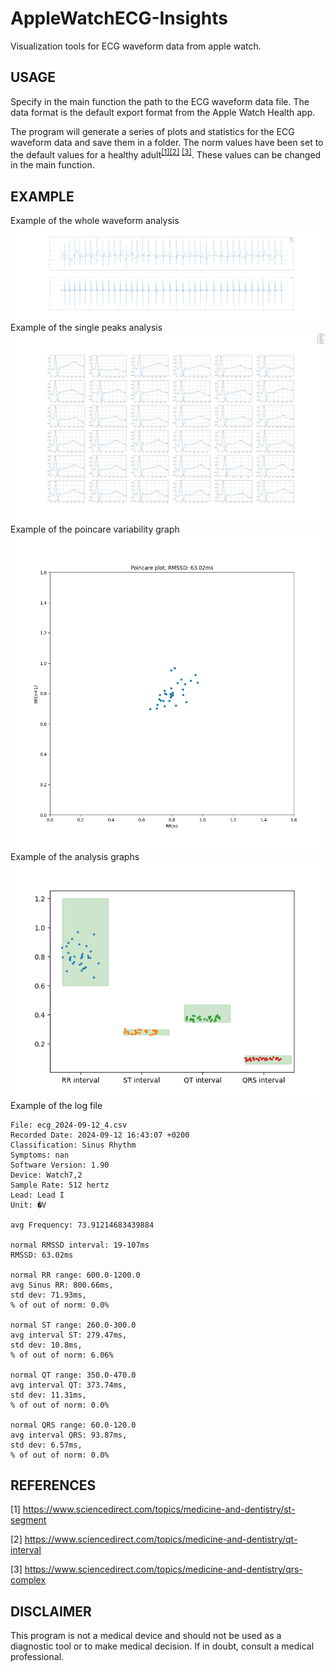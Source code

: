 # AppleWatchECG-Insights
Visualization tools for ECG waveform data from apple watch.

## USAGE
Specify in the main function the path to the ECG waveform data file. The data format is the default export format from the Apple Watch Health app.

The program will generate a series of plots and statistics for the ECG waveform data and save them in a folder.
The norm values have been set to the default values for a healthy adult<sup>[[1]](https://www.sciencedirect.com/topics/medicine-and-dentistry/st-segment)</sup><sup>[[2]](https://www.sciencedirect.com/topics/medicine-and-dentistry/qt-interval)</sup> <sup>[[3]](https://www.sciencedirect.com/topics/medicine-and-dentistry/qrs-complex)</sup>. These values can be changed in the main function.

## EXAMPLE
Example of the whole waveform analysis
![Example of the whole waveform analysis](Examples/ecg_2024-09-12_4/ecg_2024-09-12_4_entire.png)
Example of the single peaks analysis
![Example of the single peaks analysis](Examples/ecg_2024-09-12_4/ecg_2024-09-12_4_single_peaks.png)
Example of the poincare variability graph
![Example of the poincare variability graph](Examples/ecg_2024-09-12_4/ecg_2024-09-12_4_poincare.png)
Example of the analysis graphs
![Example of the analysis graphs](Examples/ecg_2024-09-12_4/ecg_2024-09-12_4_analysis.png)
Example of the log file

```
File: ecg_2024-09-12_4.csv
Recorded Date: 2024-09-12 16:43:07 +0200
Classification: Sinus Rhythm
Symptoms: nan
Software Version: 1.90
Device: Watch7,2
Sample Rate: 512 hertz
Lead: Lead I
Unit: �V

avg Frequency: 73.91214683439884

normal RMSSD interval: 19-107ms
RMSSD: 63.02ms

normal RR range: 600.0-1200.0
avg Sinus RR: 800.66ms,
std dev: 71.93ms,
% of out of norm: 0.0%

normal ST range: 260.0-300.0
avg interval ST: 279.47ms,
std dev: 10.8ms,
% of out of norm: 6.06%

normal QT range: 350.0-470.0
avg interval QT: 373.74ms,
std dev: 11.31ms,
% of out of norm: 0.0%

normal QRS range: 60.0-120.0
avg interval QRS: 93.87ms,
std dev: 6.57ms,
% of out of norm: 0.0%
```

## REFERENCES
[1] https://www.sciencedirect.com/topics/medicine-and-dentistry/st-segment

[2] https://www.sciencedirect.com/topics/medicine-and-dentistry/qt-interval

[3] https://www.sciencedirect.com/topics/medicine-and-dentistry/qrs-complex

## DISCLAIMER
This program is not a medical device and should not be used as a diagnostic tool or to make medical decision. If in doubt, consult a medical professional.

